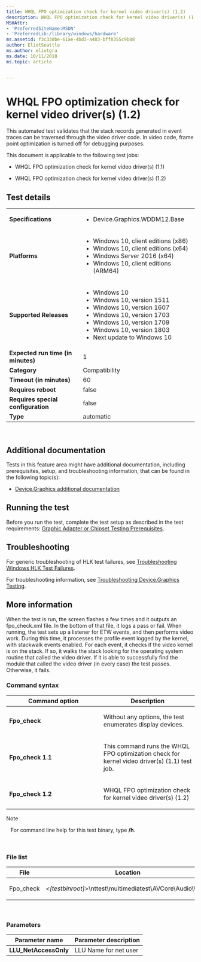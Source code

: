 ```yaml
---
title: WHQL FPO optimization check for kernel video driver(s) (1.2)
description: WHQL FPO optimization check for kernel video driver(s) (1.2)
MSHAttr:
- 'PreferredSiteName:MSDN'
- 'PreferredLib:/library/windows/hardware'
ms.assetid: f3c338be-61ae-4bd3-a483-bff8355c9b88
author: EliotSeattle
ms.author: eliotgra
ms.date: 10/11/2018
ms.topic: article


---
```


# <span id="p_hlk_test.8fa8a507-3867-4319-b7a3-c0460e47a819"></span>WHQL FPO optimization check for kernel video driver(s) (1.2)


This automated test validates that the stack records generated in event traces can be traversed through the video driver code. In video code, frame point optimization is turned off for debugging purposes.

This document is applicable to the following test jobs:

-   WHQL FPO optimization check for kernel video driver(s) (1.1)

-   WHQL FPO optimization check for kernel video driver(s) (1.2)

## Test details
|||
|---|---|
| **Specifications**  | <ul><li>Device.Graphics.WDDM12.Base</li></ul> |  
| **Platforms**   | <ul><li>Windows 10, client editions (x86)</li><li>Windows 10, client editions (x64)</li><li>Windows Server 2016 (x64)</li><li>Windows 10, client editions (ARM64)</li></ul> |
| **Supported Releases** | <ul><li>Windows 10</li><li>Windows 10, version 1511</li><li>Windows 10, version 1607</li><li>Windows 10, version 1703</li><li>Windows 10, version 1709</li><li>Windows 10, version 1803</li><li>Next update to Windows 10</li></ul> |
|**Expected run time (in minutes)**| 1 |
|**Category**| Compatibility |
|**Timeout (in minutes)**| 60 |
|**Requires reboot**| false |
|**Requires special configuration**| false |
|**Type**| automatic |

 

## <span id="Additional_documentation"></span><span id="additional_documentation"></span><span id="ADDITIONAL_DOCUMENTATION"></span>Additional documentation


Tests in this feature area might have additional documentation, including prerequisites, setup, and troubleshooting information, that can be found in the following topic(s):

-   [Device.Graphics additional documentation](device-graphics-additional-documentation.md)

## <span id="Running_the_test"></span><span id="running_the_test"></span><span id="RUNNING_THE_TEST"></span>Running the test


Before you run the test, complete the test setup as described in the test requirements: [Graphic Adapter or Chipset Testing Prerequisites](graphic-adapter-or-chipset-testing-prerequisites.md).

## <span id="Troubleshooting"></span><span id="troubleshooting"></span><span id="TROUBLESHOOTING"></span>Troubleshooting


For generic troubleshooting of HLK test failures, see [Troubleshooting Windows HLK Test Failures](..\user\troubleshooting-windows-hlk-test-failures.md).

For troubleshooting information, see [Troubleshooting Device.Graphics Testing](troubleshooting-devicegraphics-testing.md).

## <span id="More_information"></span><span id="more_information"></span><span id="MORE_INFORMATION"></span>More information


When the test is run, the screen flashes a few times and it outputs an fpo\_check.xml file. In the bottom of that file, it logs a pass or fail. When running, the test sets up a listener for ETW events, and then performs video work. During this time, it processes the profile event logged by the kernel, with stackwalk events enabled. For each event, it checks if the video kernel is on the stack. If so, it walks the stack looking for the operating system routine that called the video driver. If it is able to successfully find the module that called the video driver (in every case) the test passes. Otherwise, it fails.

### <span id="Command_syntax"></span><span id="command_syntax"></span><span id="COMMAND_SYNTAX"></span>Command syntax

<table>
<colgroup>
<col width="50%" />
<col width="50%" />
</colgroup>
<thead>
<tr class="header">
<th>Command option</th>
<th>Description</th>
</tr>
</thead>
<tbody>
<tr class="odd">
<td><p><strong>Fpo_check</strong></p></td>
<td><p>Without any options, the test enumerates display devices.</p></td>
</tr>
<tr class="even">
<td><p><strong>Fpo_check 1.1</strong></p></td>
<td><p>This command runs the WHQL FPO optimization check for kernel video driver(s) (1.1) test job.</p></td>
</tr>
<tr class="odd">
<td><p><strong>Fpo_check 1.2</strong></p></td>
<td><p>WHQL FPO optimization check for kernel video driver(s) (1.2)</p></td>
</tr>
</tbody>
</table>

>[!NOTE]
>  
For command line help for this test binary, type **/h**.

 

### <span id="File_list"></span><span id="file_list"></span><span id="FILE_LIST"></span>File list

<table>
<colgroup>
<col width="50%" />
<col width="50%" />
</colgroup>
<thead>
<tr class="header">
<th>File</th>
<th>Location</th>
</tr>
</thead>
<tbody>
<tr class="odd">
<td><p>Fpo_check</p></td>
<td><p><em>&lt;[testbinroot]&gt;</em>\nttest\multimediatest\AVCore\Audio\WDK\</p></td>
</tr>
</tbody>
</table>

 

### <span id="Parameters"></span><span id="parameters"></span><span id="PARAMETERS"></span>Parameters

| Parameter name         | Parameter description |
|------------------------|-----------------------|
| **LLU\_NetAccessOnly** | LLU Name for net user |

 

 

 






